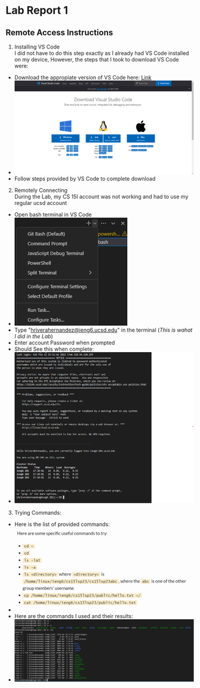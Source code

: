 # Lab Report 1
## Remote Access Instructions

1) Installing VS Code  
I did not have to do this step exactly as I already had VS Code installed on my device, However, the steps that I took to download VS Code were:
- Download the appropiate version of VS Code here: [Link](https://code.visualstudio.com/download)
- ![Image](VS_Code_lab1.png)
- Follow steps provided by VS Code to complete download
  
  
2) Remotely Connecting  
During the Lab, my CS 15l account was not working and had to use my regular ucsd account
- Open bash terminal in VS Code
- ![Image](Git_Bash_lab1.png)
- Type "hriverahernandez@ieng6.ucsd.edu" in the terminal (*This is wahat I did in the Lab*)
- Enter account Password when prompted
- Should See this when complete: 
- ![Image](VS_Code_Access_Lab1.png)
  
  
3) Trying Commands:
- Here is the list of provided commands:
- ![Image](Commands_lab1.png)
- Here are the commands I used and their results:
- ![Image](Command_Results_lab1.png)
